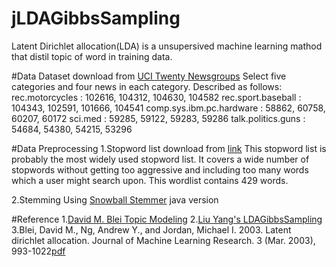 # jLDAGibbsSampling
Latent Dirichlet allocation(LDA) is a unsupersived machine learning mathod that distil topic of word in training data.

#Data
	Dataset download from [UCI Twenty Newsgroups](https://archive.ics.uci.edu/ml/datasets/Twenty+Newsgroups)
	Select five categories and four news in each category.
	Described as follows:
		rec.motorcycles : 102616, 104312, 104630, 104582
		rec.sport.baseball : 104343, 102591, 101666, 104541
		comp.sys.ibm.pc.hardware : 58862, 60758, 60207, 60172
		sci.med : 59285, 59122, 59283, 59286
		talk.politics.guns : 54684, 54380, 54215, 53296
		
#Data Preprocessing
   1.Stopword list download from [link](http://www.lextek.com/manuals/onix/stopwords1.html)
   This stopword list is probably the most widely used stopword list. 
   It covers a wide number of stopwords without getting too aggressive and including too many words which a user might search upon. 
   This wordlist contains 429 words.
   
   2.Stemming
   Using [Snowball Stemmer](http://snowball.tartarus.org/download.html) java version
   
#Reference
  1.[David M. Blei Topic Modeling](http://www.cs.columbia.edu/~blei/topicmodeling.html)
  2.[Liu Yang's LDAGibbsSampling](https://github.com/yangliuy/LDAGibbsSampling)
  3.Blei, David M., Ng, Andrew Y., and Jordan, Michael I. 2003. Latent dirichlet allocation. Journal of Machine Learning Research. 3 (Mar. 2003), 993-1022[pdf](http://www.cs.princeton.edu/picasso/mats/BleiNgJordan2003_blei.pdf)

 